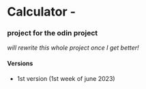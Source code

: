 # Calculator - 
### project for the odin project
*will rewrite this whole project once I get better!*


#### Versions
 - 1st version (1st week of june 2023)